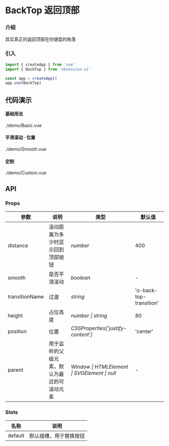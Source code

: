 # BackTop 返回顶部

### 介绍

其实真正的返回顶部在你键盘的角落

### 引入

```js
import { createApp } from 'vue'
import { BackTop } from 'obsession-ui'

const app = createApp()
app.use(BackTop)
```

## 代码演示

#### 基础用法

<demo-code transform>./demo/Basic.vue</demo-code>

#### 平滑滚动 · 位置

<demo-code transform>./demo/Smooth.vue</demo-code>

#### 定制

<demo-code transform>./demo/Custom.vue</demo-code>

## API

### Props

| 参数         | 说明                                                          | 类型                                                       | 默认值 |
| ------------ | ------------------------------------------------------------- | ---------------------------------------------------------- | ------ |
| distance | 滚动距离为多少时显示回到顶部按钮                                                      | _number_ | 400      |
| smooth | 是否平滑滚动                                                        | _boolean_                                                   | -     |
| transitionName | 过渡 | _string_                                                   | 'o-back-top-transition'      |
| height | 占位高度 | _number \| string_                                                   | 80      |
| position | 位置 | _CSSProperties['justify-content']_                                                   | 'center'      |
| parent | 用于监听的父级元素，默认为最近的可滚动元素 | _Window \| HTMLElement \| SVGElement \| null_                                                   | -      |

### Slots

| 名称    | 说明     |
| ------- | -------- |
| default | 默认插槽，用于替换按钮 |